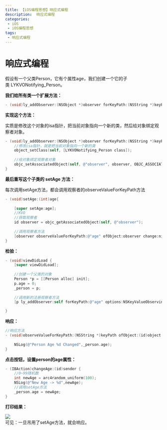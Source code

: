 ```yaml
---
title: 【iOS编程思想】响应式编程
description:  响应式编程
categories:
 - iOS
 - iOS编程思想
tags:
 - 响应式编程
---
```



# 响应式编程

假设有一个父类Person，它有个属性age，我们创建一个它的子类 LYKVONotifying_Person。

**我们给所有类一个扩展方法：**

```objectivec
- (void)ly_addObserver:(NSObject *)observer forKeyPath:(NSString *)keyPath options:(NSKeyValueObservingOptions)options context:(void *)context;
```

**实现这个方法：**

实质是修改这个对象的isa指针，把当前对象指向一个新的类，然后给对象绑定观察者对象。

```objectivec
- (void)ly_addObserver:(NSObject *)observer forKeyPath:(NSString *)keyPath options:(NSKeyValueObservingOptions)options context:(void *)context{
    //修改isa指针，就是把当前对象指向一个新的类
    object_setClass(self, [LYKVONotifying_Person class]);
    
    //给对象绑定观察者对象
    objc_setAssociatedObject(self, @"observer", observer, OBJC_ASSOCIATION_RETAIN_NONATOMIC);
}
```

**最后重写这个子类的 setAge 方法：**

每次调用setAge方法，都会调用观察者的observeValueForKeyPath方法

```objectivec
- (void)setAge:(int)age{
    
    [super setAge:age];
    //KVO
    //获取观察者
    id observer = objc_getAssociatedObject(self, @"observer");
    
    //调用观察者方法
    [observer observeValueForKeyPath:@"age" ofObject:observer change:nil context:nil];
}
```

**检验：**

```objectivec
- (void)viewDidLoad {
    [super viewDidLoad];
    
    //创建一个父类的对象
    Person *p = [[Person alloc] init];
    p.age = 0;
    _person = p;
    
    //调用新的注册观察者方法
    [p ly_addObserver:self forKeyPath:@"age" options:NSKeyValueObservingOptionNew context:nil];

}
```

**响应：**

```objectivec
//响应方法
- (void)observeValueForKeyPath:(NSString *)keyPath ofObject:(id)object change:(NSDictionary<NSString *,id> *)change context:(void *)context{
    
    NSLog(@"Person Age %d Changed",_person.age);
}

```

**点击按钮，设置person的age属性：**

```objectivec
- (IBAction)changeAge:(id)sender {
    //0~99随机数
    int newAge = arc4random_uniform(100);
    NSLog(@"New Age -> %d",newAge);
    //调用setAge方法
    _person.age = newAge;
}

```

**打印结果：**

![](http://static.oschina.net/uploads/space/2016/0729/171604_DO3J_2279344.png)  
可见：一旦吊用了setAge方法，就会响应。